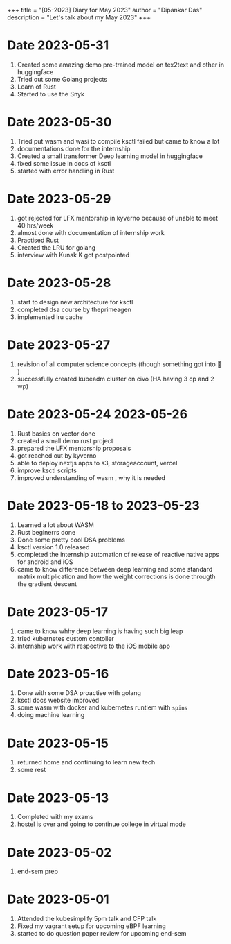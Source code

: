 +++
title = "[05-2023] Diary for May 2023"
author = "Dipankar Das"
description = "Let's talk about my May 2023"
+++

# Date 2023-05-31
1. Created some amazing demo pre-trained model on tex2text and other in huggingface
2. Tried out some Golang projects
3. Learn of Rust
4. Started to use the Snyk

# Date 2023-05-30
1. Tried put wasm and wasi to compile ksctl failed but came to know a lot
2. documentations done for the internship
3. Created a small transformer Deep learning model in huggingface
4. fixed some issue in docs of ksctl
5. started with error handling in Rust

# Date 2023-05-29
1. got rejected for LFX mentorship in kyverno because of unable to meet 40 hrs/week
2. almost done with documentation of internship work
3. Practised Rust
4. Created the LRU for golang
5. interview with Kunak K got postpointed

# Date 2023-05-28
1. start to design new architecture for ksctl
2. completed dsa course by theprimeagen
3. implemented lru cache

# Date 2023-05-27
1. revision of all computer science concepts (though something got into 🧠 )
2. successfully created kubeadm cluster on civo (HA having 3 cp and 2 wp)

# Date 2023-05-24 2023-05-26
1. Rust basics on vector done
2. created a small demo rust project
3. prepared the LFX mentorship proposals
4. got reached out by kyverno
5. able to deploy nextjs apps to s3, storageaccount, vercel
6. improve ksctl scripts
7. improved understanding of wasm , why it is needed

# Date 2023-05-18 to 2023-05-23
1. Learned a lot about WASM
2. Rust beginerrs done
3. Done some pretty cool DSA problems
4. ksctl version 1.0 released
5. completed the internship automation of release of reactive native apps for android and iOS
6. came to know difference between deep learning and some standard matrix multiplication
and how the weight corrections is done througth the gradient descent

# Date 2023-05-17
1. came to know whhy deep learning is having such big leap
2. tried kubernetes custom contoller
3. internship work with respective to the iOS mobile app

# Date 2023-05-16
1. Done with some DSA proactise with golang
2. ksctl docs website improved
3. some wasm with docker and kubernetes runtiem with `spins`
4. doing machine learning

# Date 2023-05-15
1. returned home and continuing to learn new tech
2. some rest

# Date 2023-05-13
1. Completed with my exams
2. hostel is over and going to continue college in virtual mode

# Date 2023-05-02
1. end-sem prep

# Date 2023-05-01
1. Attended the kubesimplify 5pm talk and CFP talk
2. Fixed my vagrant setup for upcoming eBPF learning
3. started to do question paper review for upcoming end-sem

